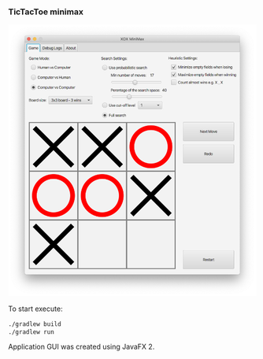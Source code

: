 ### TicTacToe minimax

![Application Main Window](docs/mainWindow.png)

To start execute:
```
./gradlew build
./gradlew run
```

Application GUI was created using JavaFX 2.
